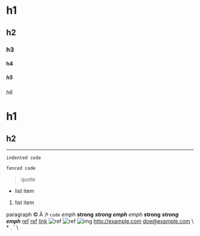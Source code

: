 # h1
## h2
### h3
#### h4
##### h5
###### h6

h1
==

h2
--

--------------------

    indented code

```
fenced code
```

<tag attr='val' attr2="val2">

> quote

* list item
1. list item

[ref]: /url

paragraph
&copy; &#1234; &#xabcd;
`code`
*emph* **strong** ***strong emph***
_emph_ __strong__ ___strong emph___
[ref] [ref][] [link](/url)
![ref] ![ref][] ![img](/url)
<http://example.com> <doe@example.com>
\\ \* \. \` \
